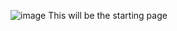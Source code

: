 ![image](https://github.com/preyash-dw/quizRepo/assets/122265433/5bd27f21-6e75-448e-a582-053a5f32d769)
This will be the starting page
